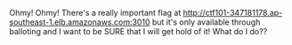 Ohmy! Ohmy! There's a really important flag at http://ctf101-347181178.ap-southeast-1.elb.amazonaws.com:3010 but it's only available through balloting and I want to be SURE that I will get hold of it! What do I do??
